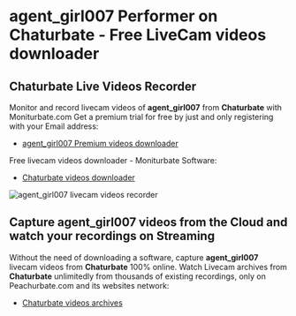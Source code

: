 # agent_girl007 Performer on Chaturbate - Free LiveCam videos downloader

## Chaturbate Live Videos Recorder

Monitor and record livecam videos of **agent_girl007** from **Chaturbate** with Moniturbate.com
Get a premium trial for free by just and only registering with your Email address:
* [agent_girl007 Premium videos downloader](https://moniturbate.com/request-demo-licence-key.html)

Free livecam videos downloader - Moniturbate Software:
* [Chaturbate videos downloader](https://moniturbate.com/moniturbate-download-software.html)

![agent_girl007 livecam videos recorder](https://peachurnet.com/templates/moniturbate-software.png)


## Capture agent_girl007 videos from the Cloud and watch your recordings on Streaming

Without the need of downloading a software, capture **agent_girl007** livecam videos from **Chaturbate** 100% online.
Watch Livecam archives from **Chaturbate** unlimitedly from thousands of existing recordings, only on Peachurbate.com and its websites network:
* [Chaturbate videos archives](https://peachurnet.com/)